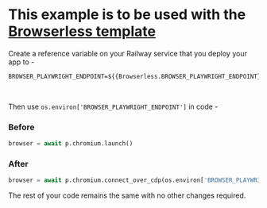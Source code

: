 # This example is to be used with the [Browserless template](https://railway.app/template/browserless)

Create a reference variable on your Railway service that you deploy your app to -

```shell
BROWSER_PLAYWRIGHT_ENDPOINT=${{Browserless.BROWSER_PLAYWRIGHT_ENDPOINT}}
```

</br>

Then use `os.environ['BROWSER_PLAYWRIGHT_ENDPOINT']` in code -

### Before

```python
browser = await p.chromium.launch()
```

### After

```python
browser = await p.chromium.connect_over_cdp(os.environ['BROWSER_PLAYWRIGHT_ENDPOINT'])
```

The rest of your code remains the same with no other changes required.